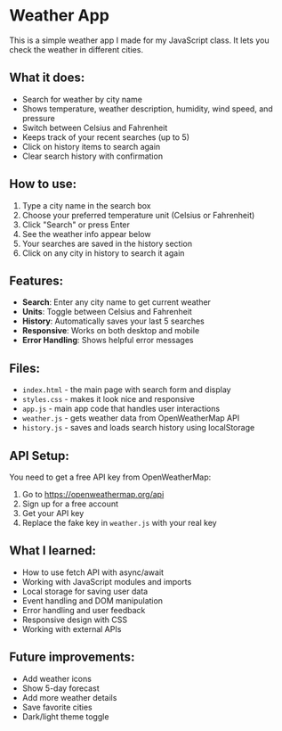# Weather App

This is a simple weather app I made for my JavaScript class. It lets you check the weather in different cities.

## What it does:
- Search for weather by city name
- Shows temperature, weather description, humidity, wind speed, and pressure
- Switch between Celsius and Fahrenheit
- Keeps track of your recent searches (up to 5)
- Click on history items to search again
- Clear search history with confirmation

## How to use:
1. Type a city name in the search box
2. Choose your preferred temperature unit (Celsius or Fahrenheit)
3. Click "Search" or press Enter
4. See the weather info appear below
5. Your searches are saved in the history section
6. Click on any city in history to search it again

## Features:
- **Search**: Enter any city name to get current weather
- **Units**: Toggle between Celsius and Fahrenheit
- **History**: Automatically saves your last 5 searches
- **Responsive**: Works on both desktop and mobile
- **Error Handling**: Shows helpful error messages

## Files:
- `index.html` - the main page with search form and display
- `styles.css` - makes it look nice and responsive
- `app.js` - main app code that handles user interactions
- `weather.js` - gets weather data from OpenWeatherMap API
- `history.js` - saves and loads search history using localStorage

## API Setup:
You need to get a free API key from OpenWeatherMap:
1. Go to https://openweathermap.org/api
2. Sign up for a free account
3. Get your API key
4. Replace the fake key in `weather.js` with your real key

## What I learned:
- How to use fetch API with async/await
- Working with JavaScript modules and imports
- Local storage for saving user data
- Event handling and DOM manipulation
- Error handling and user feedback
- Responsive design with CSS
- Working with external APIs

## Future improvements:
- Add weather icons
- Show 5-day forecast
- Add more weather details
- Save favorite cities
- Dark/light theme toggle
